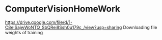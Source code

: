 # ComputerVisionHomeWork
https://drive.google.com/file/d/1-C8elSajwWoNTQ_SbQRei8Ssh0u179c_/view?usp=sharing
Downloading file weights of training